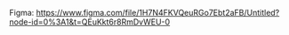 Figma:
https://www.figma.com/file/1H7N4FKVQeuRGo7Ebt2aFB/Untitled?node-id=0%3A1&t=QEuKkt6r8RmDvWEU-0
